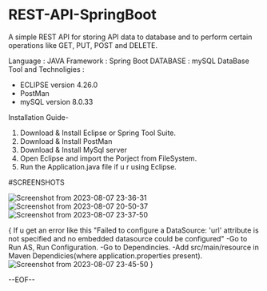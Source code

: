 # REST-API-SpringBoot
A simple REST API for storing API data to database and to perform certain operations like GET, PUT, POST and DELETE. 

Language  : JAVA
Framework : Spring Boot
DATABASE  : mySQL DataBase
Tool and Technoligies : 
  * ECLIPSE version 4.26.0
  * PostMan
  * mySQL version 8.0.33

Installation Guide-
1) Download & Install Eclipse or Spring Tool Suite.
2) Download & Install PostMan
3) Download & Install MySql server
4) Open Eclipse and import the Porject from FileSystem.
5) Run the Application.java file if u r using Eclipse.

#SCREENSHOTS


![Screenshot from 2023-08-07 23-36-31](https://github.com/biswas2200/REST-API-SpringBoot/assets/122800409/23b2abd6-17f4-4624-8e31-8ed47bfcd745)
![Screenshot from 2023-08-07 20-50-37](https://github.com/biswas2200/REST-API-SpringBoot/assets/122800409/feedb734-94f2-4617-8468-ad50465252fe)
![Screenshot from 2023-08-07 23-37-50](https://github.com/biswas2200/REST-API-SpringBoot/assets/122800409/04bc8a5a-3ad6-4ea2-8ddc-3dbb56c4ced5)

{
 If u get an error like this "Failed to configure a DataSource: 'url' attribute is not specified and no embedded datasource could be configured"
 -Go to Run AS, Run Configuration.
 -Go to Dependincies.
 -Add src/main/resource in Maven Dependicies(where application.properties present).
 ![Screenshot from 2023-08-07 23-45-50](https://github.com/biswas2200/REST-API-SpringBoot/assets/122800409/3fa1c777-de8d-49be-92d1-3c71e3ef70dc)
}

--EOF--
